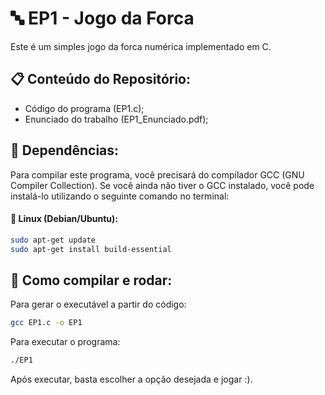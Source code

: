 # 🔤 EP1 - Jogo da Forca

Este é um simples jogo da forca numérica implementado em C.

## 📋 Conteúdo do Repositório:
- Código do programa (EP1.c);
- Enunciado do trabalho (EP1_Enunciado.pdf);

## 🔗 Dependências:
Para compilar este programa, você precisará do compilador GCC (GNU Compiler Collection). Se você ainda não tiver o GCC instalado, você pode instalá-lo utilizando o seguinte comando no terminal:

#### 🐧 Linux (Debian/Ubuntu):

```bash
sudo apt-get update
sudo apt-get install build-essential
```

## 🔧 Como compilar e rodar:
Para gerar o executável a partir do código:
```bash
gcc EP1.c -o EP1
```
Para executar o programa:
```bash
./EP1
```
Após executar, basta escolher a opção desejada e jogar :).